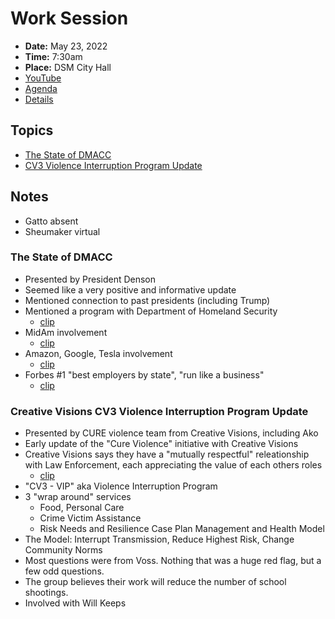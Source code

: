 # Work Session

- **Date:** May 23, 2022
- **Time:** 7:30am
- **Place:** DSM City Hall
- [YouTube](https://youtu.be/YGFtjxbXG4o)
- [Agenda](https://councildocs.dsm.city/agendas/2022/20220523CouncilWorkSession.pdf?pdf=Agenda&t=1653013222651)
- [Details](https://www.dsm.city/citycouncil_detail_T60_R2033.php)

## Topics

- [The State of DMACC](https://www.dsm.city/document_center/City%20Clerk/Work%20Sessions/2022/DMACC%20-%2005-23-2022%20(002).pdf?pdf=The%20State%20of%20DMACC&t=1653158921237)
- [CV3 Violence Interruption Program Update](https://www.dsm.city/document_center/City%20Clerk/Work%20Sessions/2022/05.23.22%20CV3%20Final%20Presentation%20CC.pdf?pdf=CV3%20Violence%20Interruption%20Program%20Update&t=1653158921237)

## Notes

- Gatto absent
- Sheumaker virtual

### The State of DMACC

- Presented by President Denson
- Seemed like a very positive and informative update
- Mentioned connection to past presidents (including Trump)
- Mentioned a program with Department of Homeland Security
    - [clip](https://youtu.be/YGFtjxbXG4o?t=631)
- MidAm involvement
    - [clip](https://youtu.be/YGFtjxbXG4o?t=821)
- Amazon, Google, Tesla involvement
    - [clip](https://youtu.be/YGFtjxbXG4o?t=961)
- Forbes #1 "best employers by state", "run like a business"
    - [clip](https://youtu.be/YGFtjxbXG4o?t=1049)

### Creative Visions CV3 Violence Interruption Program Update

- Presented by CURE violence team from Creative Visions, including Ako
- Early update of the "Cure Violence" initiative with Creative Visions
- Creative Visions says they have a "mutually respectful" releationship with Law Enforcement, each appreciating the value of each others roles
    - [clip](https://youtu.be/YGFtjxbXG4o?t=1589)
- "CV3 - VIP" aka Violence Interruption Program
- 3 "wrap around" services
    - Food, Personal Care
    - Crime Victim Assistance
    - Risk Needs and Resilience Case Plan Management and Health Model
 - The Model: Interrupt Transmission, Reduce Highest Risk, Change Community Norms
 - Most questions were from Voss. Nothing that was a huge red flag, but a few odd questions.
 - The group believes their work will reduce the number of school shootings.
 - Involved with Will Keeps
